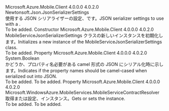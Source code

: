 <Type Name="MobileServiceJsonSerializerSettings" FullName="Microsoft.WindowsAzure.MobileServices.MobileServiceJsonSerializerSettings">
  <TypeSignature Language="C#" Value="public class MobileServiceJsonSerializerSettings : Newtonsoft.Json.JsonSerializerSettings" />
  <TypeSignature Language="ILAsm" Value=".class public auto ansi beforefieldinit MobileServiceJsonSerializerSettings extends Newtonsoft.Json.JsonSerializerSettings" />
  <TypeSignature Language="DocId" Value="T:Microsoft.WindowsAzure.MobileServices.MobileServiceJsonSerializerSettings" />
  <TypeSignature Language="VB.NET" Value="Public Class MobileServiceJsonSerializerSettings&#xA;Inherits JsonSerializerSettings" />
  <TypeSignature Language="F#" Value="type MobileServiceJsonSerializerSettings = class&#xA;    inherit JsonSerializerSettings" />
  <AssemblyInfo>
    <AssemblyName>Microsoft.Azure.Mobile.Client</AssemblyName>
    <AssemblyVersion>4.0.0.0</AssemblyVersion>
    <AssemblyVersion>4.0.2.0</AssemblyVersion>
  </AssemblyInfo>
  <Base>
    <BaseTypeName>Newtonsoft.Json.JsonSerializerSettings</BaseTypeName>
  </Base>
  <Interfaces />
  <Docs>
    <summary>
            <span data-ttu-id="8535c-101">使用する JSON シリアライザーの設定、<see cref="T:Microsoft.WindowsAzure.MobileServices.MobileServiceClient" />です。</span><span class="sxs-lookup"><span data-stu-id="8535c-101">JSON serializer settings to use with a <see cref="T:Microsoft.WindowsAzure.MobileServices.MobileServiceClient" />.</span></span>
            </summary>
    <remarks>To be added.</remarks>
  </Docs>
  <Members>
    <Member MemberName=".ctor">
      <MemberSignature Language="C#" Value="public MobileServiceJsonSerializerSettings ();" />
      <MemberSignature Language="ILAsm" Value=".method public hidebysig specialname rtspecialname instance void .ctor() cil managed" />
      <MemberSignature Language="DocId" Value="M:Microsoft.WindowsAzure.MobileServices.MobileServiceJsonSerializerSettings.#ctor" />
      <MemberSignature Language="VB.NET" Value="Public Sub New ()" />
      <MemberType>Constructor</MemberType>
      <AssemblyInfo>
        <AssemblyName>Microsoft.Azure.Mobile.Client</AssemblyName>
        <AssemblyVersion>4.0.0.0</AssemblyVersion>
        <AssemblyVersion>4.0.2.0</AssemblyVersion>
      </AssemblyInfo>
      <Parameters />
      <Docs>
        <summary>
            <span data-ttu-id="8535c-102">MobileServiceJsonSerializerSettings クラスの新しいインスタンスを初期化します。</span><span class="sxs-lookup"><span data-stu-id="8535c-102">Initializes a new instance of the MobileServiceJsonSerializerSettings class.</span></span>
            </summary>
        <remarks>To be added.</remarks>
      </Docs>
    </Member>
    <Member MemberName="CamelCasePropertyNames">
      <MemberSignature Language="C#" Value="public bool CamelCasePropertyNames { get; set; }" />
      <MemberSignature Language="ILAsm" Value=".property instance bool CamelCasePropertyNames" />
      <MemberSignature Language="DocId" Value="P:Microsoft.WindowsAzure.MobileServices.MobileServiceJsonSerializerSettings.CamelCasePropertyNames" />
      <MemberSignature Language="VB.NET" Value="Public Property CamelCasePropertyNames As Boolean" />
      <MemberSignature Language="F#" Value="member this.CamelCasePropertyNames : bool with get, set" Usage="Microsoft.WindowsAzure.MobileServices.MobileServiceJsonSerializerSettings.CamelCasePropertyNames" />
      <MemberType>Property</MemberType>
      <AssemblyInfo>
        <AssemblyName>Microsoft.Azure.Mobile.Client</AssemblyName>
        <AssemblyVersion>4.0.0.0</AssemblyVersion>
        <AssemblyVersion>4.0.2.0</AssemblyVersion>
      </AssemblyInfo>
      <ReturnValue>
        <ReturnType>System.Boolean</ReturnType>
      </ReturnValue>
      <Docs>
        <summary>
            <span data-ttu-id="8535c-103">かどうか、プロパティ名必要がある camel 形式の JSON にシリアル化時に示します。</span><span class="sxs-lookup"><span data-stu-id="8535c-103">Indicates if the property names should be camel-cased when serialized out into JSON.</span></span>
            </summary>
        <value>To be added.</value>
        <remarks>To be added.</remarks>
      </Docs>
    </Member>
    <Member MemberName="ContractResolver">
      <MemberSignature Language="C#" Value="public Microsoft.WindowsAzure.MobileServices.MobileServiceContractResolver ContractResolver { get; set; }" />
      <MemberSignature Language="ILAsm" Value=".property instance class Microsoft.WindowsAzure.MobileServices.MobileServiceContractResolver ContractResolver" />
      <MemberSignature Language="DocId" Value="P:Microsoft.WindowsAzure.MobileServices.MobileServiceJsonSerializerSettings.ContractResolver" />
      <MemberSignature Language="VB.NET" Value="Public Property ContractResolver As MobileServiceContractResolver" />
      <MemberSignature Language="F#" Value="member this.ContractResolver : Microsoft.WindowsAzure.MobileServices.MobileServiceContractResolver with get, set" Usage="Microsoft.WindowsAzure.MobileServices.MobileServiceJsonSerializerSettings.ContractResolver" />
      <MemberType>Property</MemberType>
      <AssemblyInfo>
        <AssemblyName>Microsoft.Azure.Mobile.Client</AssemblyName>
        <AssemblyVersion>4.0.0.0</AssemblyVersion>
        <AssemblyVersion>4.0.2.0</AssemblyVersion>
      </AssemblyInfo>
      <ReturnValue>
        <ReturnType>Microsoft.WindowsAzure.MobileServices.MobileServiceContractResolver</ReturnType>
      </ReturnValue>
      <Docs>
        <summary>
            <span data-ttu-id="8535c-104">取得または設定、<see cref="T:Microsoft.WindowsAzure.MobileServices.MobileServiceContractResolver" />インスタンス。</span><span class="sxs-lookup"><span data-stu-id="8535c-104">Gets or sets the <see cref="T:Microsoft.WindowsAzure.MobileServices.MobileServiceContractResolver" /> instance.</span></span>  
            </summary>
        <value>To be added.</value>
        <remarks>To be added.</remarks>
      </Docs>
    </Member>
  </Members>
</Type>